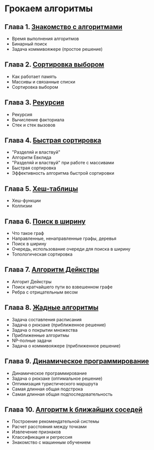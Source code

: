 # Грокаем алгоритмы

## Глава 1. [Знакомство с алгоритмами](./BinarySearch#readme)

* Время выполнения алгоритмов
* Бинарный поиск
* Задача коммивояжере (простое решение)

## Глава 2. [Сортировка выбором](./SelectionSort#readme)

* Как работает память
* Массивы и связанные списки
* Сортировка выбором

## Глава 3. [Рекурсия](./Recursion#readme)

* Рекурсия
* Вычисление факториала
* Стек и стек вызовов

## Глава 4. [Быстрая сортировка](./QuickSearch#readme)

* "Разделяй и властвуй"
* Алгоритм Евклида
* "Разделяй и властвуй" при работе с массивами
* Быстрая сортировка
* Эффективность алгоритма быстрой сортировки

## Глава 5. [Хеш-таблицы](./HashTable#readme)

* Хеш-функции
* Коллизии

## Глава 6. [Поиск в ширину](./BreadthFirstSearch#readme)

* Что такое граф
* Направленные, ненаправленные графы, деревья
* Поиск в ширину
* Очередь, использование очереди для поиска в ширину
* Топологическая сортировка

## Глава 7. [Алгоритм Дейкстры](./Dijkstra#readme)

* Алгорит Дейкстры
* Поиск кратчайшего пути во взвешенном графе
* Ребра с отрицательным весом

## Глава 8. [Жадные алгоритмы](./Greedy#readme)

* Задача составления расписания
* Задача о рюкзаке (приближенное решение)
* Задача о покрытии множества
* Приближенные алгоритмы
* NP-полные задачи
* Задача о коммивояжере (приближенное решение)

## Глава 9. [Динамическое программирование](./Dynamic#readme)

* Динамическое программирование
* Задача о рюкзаке (оптимальное решение)
* Оптимизация туристического маршрута
* Самая длинная общая подстрока
* Самая длинная общая подпоследовательность

## Глава 10. [Алгоритм k ближайших соседей](./kNearestNeighbour#readme)

* Построение рекомендательной системы
* Расчет расстояния между точками
* Извлечение признаков
* Классификация и регрессия
* Знакомство с машинным обучением